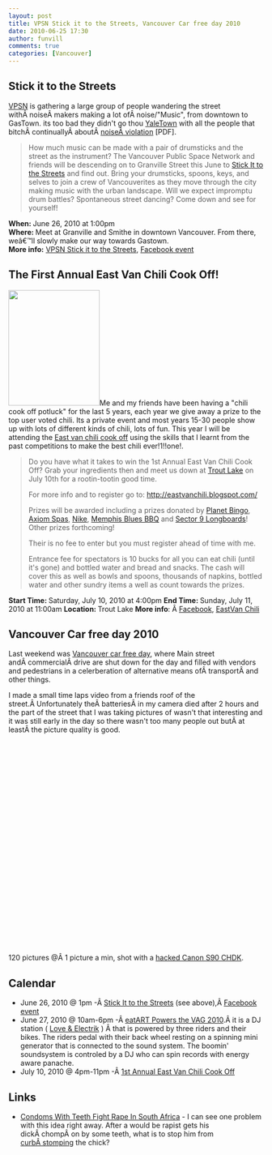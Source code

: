 ```yaml
---
layout: post
title: VPSN Stick it to the Streets, Vancouver Car free day 2010
date: 2010-06-25 17:30
author: funvill
comments: true
categories: [Vancouver]
---
```

<h2><strong>Stick it to the Streets</strong></h2>
<a href="http://www.vancouverpublicspace.ca/">VPSN</a> is gathering a large group of people wandering the street withÂ noiseÂ makers making a lot ofÂ noise/"Music", from downtown to GasTown. its too bad they didn't go thou <a href="http://en.wikipedia.org/wiki/Yaletown">YaleTown</a> with all the people that bitchÂ continuallyÂ aboutÂ <a href="http://vancouver.ca/police/policeboard/agenda/2007/070418/0721RPM.pdf">noiseÂ violation</a> [PDF].
<blockquote>How much music can be made with a pair of drumsticks and the street as the instrument? The Vancouver Public Space Network and friends will be descending on to Granville Street this June to <a href="http://www.vancouverpublicspace.ca/index.php?page=139">Stick It to the Streets</a> and find out. Bring your drumsticks, spoons, keys, and selves to join a crew of Vancouverites as they move through the city making music with the urban landscape. Will we expect impromptu drum battles? Spontaneous street dancing? Come down and see for yourself!</blockquote>
<div id="_mcePaste"><strong>When: </strong>June 26, 2010 at 1:00pm</div>
<div id="_mcePaste"><strong>Where: </strong>Meet at Granville and Smithe in downtown Vancouver. From there, weâ€™ll slowly make our way towards Gastown.</div>
<div><strong>More info:</strong> <a href="http://www.beyondrobson.com/city/2010/06/the_vancouver_public_space_network_shows_us_how_to_stick_it_to_the_streets/">VPSN Stick it to the Streets</a>, <a href="http://www.facebook.com/event.php?eid=127220227305473">Facebook event</a></div>
<h2>The First Annual East Van Chili Cook Off!</h2>
<img class="alignright size-full wp-image-1011" title="chili" src="http://www.abluestar.com/blog/wp-content/uploads/2010/06/chili.png" alt="" width="180" height="228" />Me and my friends have been having a "chili cook off potluck" for the last 5 years, each year we give away a prize to the top user voted chili. Its a private event and most years 15-30 people show up with lots of different kinds of chili, lots of fun. This year I will be attending the <a href="http://www.facebook.com/event.php?eid=111874062157982">East van chili cook off</a> using the skills that I learnt from the past competitions to make the best chili ever!1!!one!.
<blockquote>Do you have what it takes to win the 1st Annual East Van Chili Cook Off? Grab your ingredients then and meet us down at <a href="http://vancouver.ca/parks/cc/troutlake/index.htm">Trout Lake</a> on July 10th for a rootin-tootin good time.

For more info and to register go to: <a href="http://eastvanchili.blogspot.com/">http://eastvanchili.blogspot.com/</a>

Prizes will be awarded including a prizes donated by <a href="http://www.planetbingo.ca/">Planet Bingo</a>, <a href="http://www.axiombeauty.com/">Axiom Spas</a>, <a href="http://www.nike.ca">Nike</a>, <a href="http://www.memphisbluesbbq.com/">Memphis Blues BBQ</a> and <a href="https://www.sector9.com/">Sector 9 Longboards</a>! Other prizes forthcoming!

Their is no fee to enter but you must register ahead of time with me.

Entrance fee for spectators is 10 bucks for all you can eat chili (until it's gone) and bottled water and bread and snacks. The cash will cover this as well as bowls and spoons, thousands of napkins, bottled water and other sundry items a well as count towards the prizes.</blockquote>
<strong>Start Time: </strong>Saturday, July 10, 2010 at 4:00pm
<strong>End Time: </strong>Sunday, July 11, 2010 at 11:00am
<strong>Location: </strong>Trout Lake
<strong>More info</strong>: Â <a href="http://www.facebook.com/event.php?eid=111874062157982">Facebook</a>, <a href="http://eastvanchili.blogspot.com/">EastVan Chili</a>
<h2>Vancouver Car free day 2010</h2>
Last weekend was <a href="http://www.carfreevancouver.org/">Vancouver car free day</a>, where Main street andÂ commercialÂ drive are shut down for the day and filled with vendors and pedestrians in a celerberation of alternative means ofÂ transportÂ and other things.

I made a small time laps video from a friends roof of the street.Â Unfortunately theÂ batteriesÂ in my camera died after 2 hours and the part of the street that I was taking pictures of wasn't that interesting and it was still early in the day so there wasn't too many people out butÂ at leastÂ the picture quality is good.

<object classid="clsid:d27cdb6e-ae6d-11cf-96b8-444553540000" width="500" height="405" codebase="http://download.macromedia.com/pub/shockwave/cabs/flash/swflash.cab#version=6,0,40,0"><param name="allowFullScreen" value="true" /><param name="allowscriptaccess" value="always" /><param name="src" value="http://www.youtube.com/v/Z3ZLL5XWVZo&amp;hl=en_US&amp;fs=1&amp;border=1" /><param name="allowfullscreen" value="true" /><embed type="application/x-shockwave-flash" width="500" height="405" src="http://www.youtube.com/v/Z3ZLL5XWVZo&amp;hl=en_US&amp;fs=1&amp;border=1" allowscriptaccess="always" allowfullscreen="true"></embed></object>

120 pictures @Â 1 picture a min, shot with a <a href="http://www.abluestar.com/blog/canon-s90-chdk-how-do-you-get-to-the-record-mode/">hacked Canon S90 CHDK</a>.
<h2>Calendar</h2>
<div>
<ul>
	<li>June 26, 2010 @ 1pm -Â <a href="http://www.vancouverpublicspace.ca/index.php?page=139">Stick It to the Streets</a> (see above),Â <a href="http://www.facebook.com/event.php?eid=127220227305473">Facebook event</a></li>
	<li>June 27, 2010 @ 10am-6pm -Â <a href="http://www.facebook.com/event.php?eid=116695205015298&amp;ref=mf">eatART Powers the VAG 2010</a>.Â it is a DJ station ( <a href="http://www.facebook.com/l.php?u=http%3A%2F%2Fwww.myspace.com%2Floveandelectrik&amp;h=2fc9dXuEJ56CeKuVs3qpAUD5y5A">Love &amp; Electrik</a> ) Â that is powered by three riders and their bikes. The riders pedal with their back wheel resting on a spinning mini generator that is connected to the sound system. The boomin' soundsystem is controled by a DJ who can spin records with energy aware panache.</li>
	<li>July 10, 2010 @ 4pm-11pm -Â <a href="http://www.facebook.com/event.php?eid=111874062157982">1st Annual East Van Chili Cook Off</a></li>
</ul>
</div>
<h2>Links</h2>
<ul>
	<li><a href="http://gizmodo.com/5569537/condoms-with-teeth-fight-rape-in-south-africa">Condoms With Teeth Fight Rape In South Africa</a> - I can see one problem with this idea right away. After a would be rapist gets his dickÂ chompÂ on by some teeth, what is to stop him from <a href="http://en.wikipedia.org/wiki/Curb-stomp">curbÂ stomping</a> the chick?</li>
</ul>
